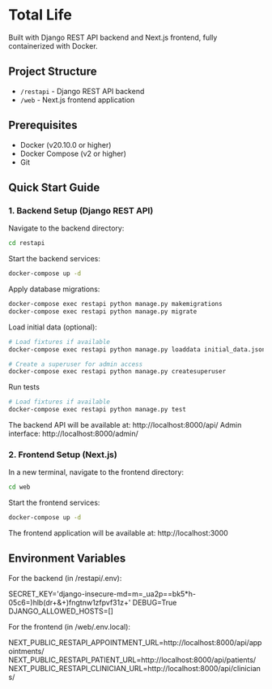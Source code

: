 # Total Life

Built with Django REST API backend and Next.js frontend, fully containerized with Docker.

## Project Structure
- `/restapi` - Django REST API backend
- `/web` - Next.js frontend application

## Prerequisites

- Docker (v20.10.0 or higher)
- Docker Compose (v2 or higher)
- Git

## Quick Start Guide

### 1. Backend Setup (Django REST API)

Navigate to the backend directory:
```bash
cd restapi
```

Start the backend services:
```bash
docker-compose up -d
```

Apply database migrations:
```bash
docker-compose exec restapi python manage.py makemigrations
docker-compose exec restapi python manage.py migrate
```

Load initial data (optional):
```bash
# Load fixtures if available
docker-compose exec restapi python manage.py loaddata initial_data.json

# Create a superuser for admin access
docker-compose exec restapi python manage.py createsuperuser
```

Run tests
```bash
# Load fixtures if available
docker-compose exec restapi python manage.py test
```

The backend API will be available at: http://localhost:8000/api/
Admin interface: http://localhost:8000/admin/

### 2. Frontend Setup (Next.js)

In a new terminal, navigate to the frontend directory:
```bash
cd web
```

Start the frontend services:
```bash
docker-compose up -d
```

The frontend application will be available at: http://localhost:3000

## Environment Variables

For the backend (in /restapi/.env):

SECRET_KEY='django-insecure-md=m=_ua2p==bk5*h-05c6=)hlb(dr+&+)fngtnw1zfpvf31z+'
DEBUG=True
DJANGO_ALLOWED_HOSTS=[]

For the frontend (in /web/.env.local):

NEXT_PUBLIC_RESTAPI_APPOINTMENT_URL=http://localhost:8000/api/appointments/
NEXT_PUBLIC_RESTAPI_PATIENT_URL=http://localhost:8000/api/patients/
NEXT_PUBLIC_RESTAPI_CLINICIAN_URL=http://localhost:8000/api/clinicians/